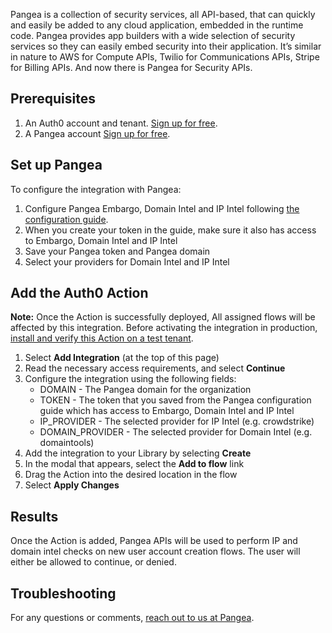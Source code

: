 Pangea is a collection of security services, all API-based, that can quickly and easily be added to any cloud application, embedded in the runtime code. Pangea provides app builders with a wide selection of security services so they can easily embed security into their application. It’s similar in nature to AWS for Compute APIs, Twilio for Communications APIs, Stripe for Billing APIs. And now there is Pangea for Security APIs.

## Prerequisites

1. An Auth0 account and tenant. [Sign up for free](https://auth0.com/signup).
2. A Pangea account [Sign up for free](https://pangea.cloud/signup?utm_medium=auth0-marketplace&utm_source=marketplace&utm_campaign=auth0-marketplace).

## Set up Pangea

To configure the integration with Pangea:

1. Configure Pangea Embargo, Domain Intel and IP Intel following [the configuration guide](https://pangea.cloud/docs/admin-guide/services/).
2. When you create your token in the guide, make sure it also has access to Embargo, Domain Intel and IP Intel 
3. Save your Pangea token and Pangea domain
4. Select your providers for Domain Intel and IP Intel

## Add the Auth0 Action

**Note:** Once the Action is successfully deployed, All assigned flows will be affected by this integration. Before activating the integration in production, [install and verify this Action on a test tenant](https://auth0.com/docs/get-started/auth0-overview/create-tenants/set-up-multiple-environments).

1. Select **Add Integration** (at the top of this page)
1. Read the necessary access requirements, and select **Continue**
1. Configure the integration using the following fields:
   * DOMAIN - The Pangea domain for the organization
   * TOKEN - The token that you saved from the Pangea configuration guide which has access to Embargo, Domain Intel and IP Intel
   * IP_PROVIDER - The selected provider for IP Intel (e.g. crowdstrike)
   * DOMAIN_PROVIDER - The selected provider for Domain Intel (e.g. domaintools)
1. Add the integration to your Library by selecting **Create**
1. In the modal that appears, select the **Add to flow** link
1. Drag the Action into the desired location in the flow
1. Select **Apply Changes**

## Results

Once the Action is added, Pangea APIs will be used to perform IP and domain intel checks on new user account creation flows.
The user will either be allowed to continue, or denied.

## Troubleshooting

For any questions or comments, [reach out to us at Pangea](mailto:integrations@pangea.cloud).
